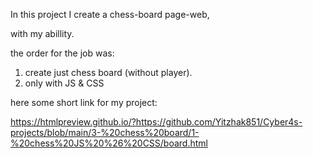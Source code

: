 In this project I create a chess-board page-web,

with my abillity.

the order for the job was:

1. create just chess board (without player).
2. only with JS & CSS

here some short link for my project:

https://htmlpreview.github.io/?https://github.com/Yitzhak851/Cyber4s-projects/blob/main/3-%20chess%20board/1-%20chess%20JS%20%26%20CSS/board.html
